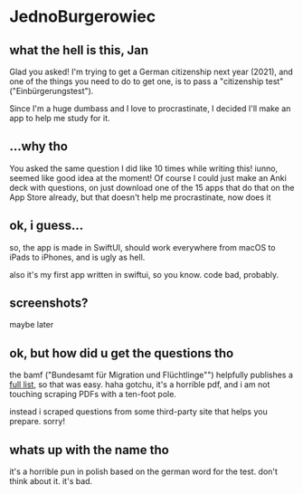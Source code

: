 # JednoBurgerowiec



## what the hell is this, Jan

Glad you asked! I'm trying to get a German citizenship next year (2021), and
one of the things you need to do to get one, is to pass a "citizenship test"
("Einbürgerungstest").

Since I'm a huge dumbass and I love to procrastinate, I decided I'll make an
app to help me study for it.

## ...why tho

You asked the same question I did like 10 times while writing this! iunno,
seemed like good idea at the moment! Of course I could just make an Anki deck
with questions, on just download one of the 15 apps that do that on the App
Store already, but that doesn't help me procrastinate, now does it

## ok, i guess...

so, the app is made in SwiftUI, should work everywhere from macOS to iPads to
iPhones, and is ugly as hell.

also it's my first app written in swiftui, so you know. code bad, probably.

## screenshots?

maybe later

## ok, but how did u get the questions tho

the bamf ("Bundesamt für Migration und Flüchtlinge"") helpfully publishes
a [full list][bamf], so that was easy. haha gotchu, it's a horrible pdf, 
and i am not touching scraping PDFs with a ten-foot pole.

instead i scraped questions from some third-party site that helps you prepare.
sorry!

## whats up with the name tho

it's a horrible pun in polish based on the german word for the test. don't
think about it. it's bad.

[bamf]: https://www.bamf.de/SharedDocs/Anlagen/DE/Integration/Einbuergerung/gesamtfragenkatalog-lebenindeutschland.pdf?__blob=publicationFile&v=9
